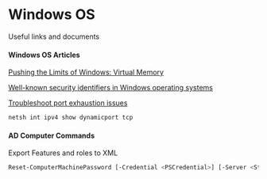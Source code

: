# Windows OS
Useful links and documents

#### Windows OS Articles

[Pushing the Limits of Windows: Virtual Memory](https://blogs.technet.microsoft.com/markrussinovich/2008/11/17/pushing-the-limits-of-windows-virtual-memory/)

[Well-known security identifiers in Windows operating systems](https://support.microsoft.com/en-gb/help/243330/well-known-security-identifiers-in-windows-operating-systems)

[Troubleshoot port exhaustion issues](https://docs.microsoft.com/en-us/windows/client-management/troubleshoot-tcpip-port-exhaust)

```sh
netsh int ipv4 show dynamicport tcp
```

#### AD Computer Commands

Export Features and roles to XML

```sh
Reset-ComputerMachinePassword [-Credential <PSCredential>] [-Server <String>]
```
